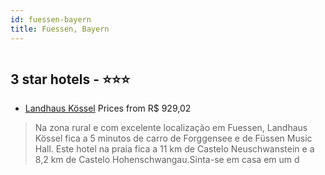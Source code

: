 ```yaml
---
id: fuessen-bayern
title: Fuessen, Bayern
---
```


<center><img src="https://i.travelapi.com/hotels/23000000/22740000/22736900/22736846/00e938d4_z.jpg" alt="" /></center>


##  3 star hotels - ⭐️⭐️⭐️

-    [Landhaus Kössel](https://www.hurb.com/br/aud/https://www.hurb.com/br/hotels/fuessen/landhaus-kossel-HT-YKG6?cmp=18055) Prices from R$ 929,02
   > Na zona rural e com excelente localização em Fuessen, Landhaus Kössel fica a 5 minutos de carro de Forggensee e de Füssen Music Hall.  Este hotel na praia fica a 11 km de Castelo Neuschwanstein e a 8,2 km de Castelo Hohenschwangau.Sinta-se em casa em um d
